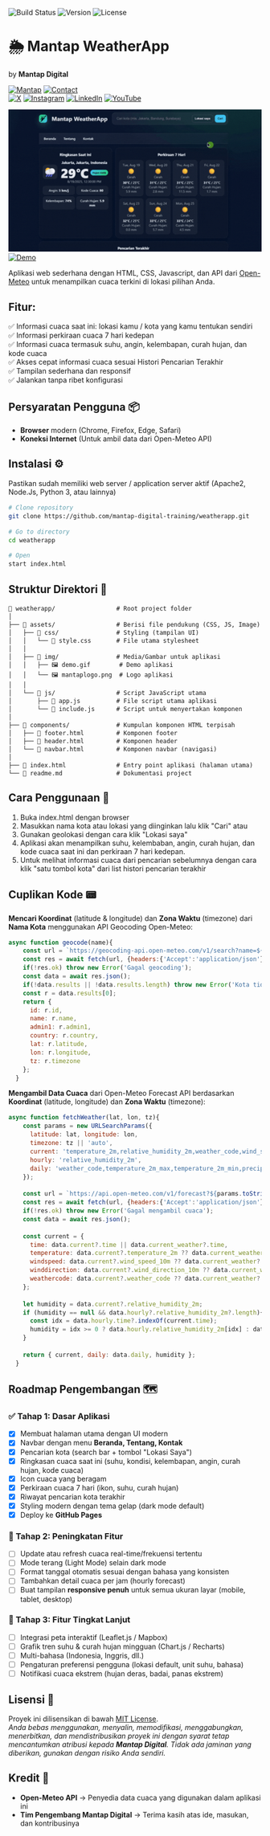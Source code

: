 ![Build Status](https://img.shields.io/badge/build-passing-brightgreen) 
![Version](https://img.shields.io/badge/version-1.0.0-blue)
![License](https://img.shields.io/badge/license-MIT-orange)  
# 🌦️ Mantap WeatherApp 
by **Mantap Digital**  

[![Mantap](https://img.shields.io/badge/Github-181717?style=for-the-badge&logo=github&logoColor=white)](https://github.com/mantap-digital-training)
[![Contact](https://img.shields.io/badge/EMail-info@md.id-FF6B6B?style=for-the-badge&logo=mail.ru&logoColor=white)](mailto:info@md.id)  
[![X](https://img.shields.io/badge/X-000000?style=for-the-badge&logo=x&logoColor=white)](https://x.com/mantapdigital)
[![Instagram](https://img.shields.io/badge/Instagram-E4405F?style=for-the-badge&logo=instagram&logoColor=white)](https://instagram.com/mantapdigital)
[![LinkedIn](https://img.shields.io/badge/LinkedIn-0077B5?style=for-the-badge&logo=linkedin&logoColor=white)](https://linkedin.com/in/mantapdigital)
[![YouTube](https://img.shields.io/badge/YouTube-FF0000?style=for-the-badge&logo=youtube&logoColor=white)](https://youtube.com/@mantapdigital)

![Demo](./assets/img/demo.gif)  
[![Demo](https://img.shields.io/badge/Demo-Visit%20PAGE-blue?style=for-the-badge&logo=google-chrome&logoColor=white)](https://mantap-digital-training.github.io/weatherapp/)  

Aplikasi web sederhana dengan HTML, CSS, Javascript, dan API dari [Open-Meteo](https://open-meteo.com) untuk menampilkan cuaca terkini di lokasi pilihan Anda.  

## Fitur:
✅ Informasi cuaca saat ini: lokasi kamu / kota yang kamu tentukan sendiri  
✅ Informasi perkiraan cuaca 7 hari kedepan  
✅ Informasi cuaca termasuk suhu, angin, kelembapan, curah hujan, dan kode cuaca  
✅ Akses cepat informasi cuaca sesuai Histori Pencarian Terakhir   
✅ Tampilan sederhana dan responsif  
✅ Jalankan tanpa ribet konfigurasi  

## Persyaratan Pengguna 📦 
- **Browser** modern (Chrome, Firefox, Edge, Safari)  
- **Koneksi Internet** (Untuk ambil data dari Open-Meteo API)

## Instalasi ⚙️ 
Pastikan sudah memiliki web server / application server aktif (Apache2, Node.Js, Python 3, atau lainnya)
```bash
# Clone repository
git clone https://github.com/mantap-digital-training/weatherapp.git
```

```bash
# Go to directory
cd weatherapp
```

```bash
# Open
start index.html
```
 
## Struktur Direktori 📂

```plaintext
📂 weatherapp/                 # Root project folder
│
├── 📂 assets/                 # Berisi file pendukung (CSS, JS, Image)
│   ├── 📂 css/                # Styling (tampilan UI)
│   │   └── 🎨 style.css       # File utama stylesheet
│   │
│   ├── 📂 img/                # Media/Gambar untuk aplikasi
│   │   ├── 🖼️ demo.gif        # Demo aplikasi
│   │   └── 🖼️ mantaplogo.png  # Logo aplikasi
│   │
│   └── 📂 js/                 # Script JavaScript utama
│       ├── 📄 app.js          # File script utama aplikasi
│       └── 📄 include.js      # Script untuk menyertakan komponen
│
├── 📂 components/             # Kumpulan komponen HTML terpisah
│   ├── 📄 footer.html         # Komponen footer
│   ├── 📄 header.html         # Komponen header
│   └── 📄 navbar.html         # Komponen navbar (navigasi)
│
├── 📄 index.html              # Entry point aplikasi (halaman utama)
└── 📄 readme.md               # Dokumentasi project
```

## Cara Penggunaan 🚀
1. Buka index.html dengan browser
2. Masukkan nama kota atau lokasi yang diinginkan lalu klik "Cari" atau
3. Gunakan geolokasi dengan cara klik "Lokasi saya"
4. Aplikasi akan menampilkan suhu, kelembaban, angin, curah hujan, dan kode cuaca saat ini dan perkiraan 7 hari kedepan.
5. Untuk melihat informasi cuaca dari pencarian sebelumnya dengan cara klik "satu tombol kota" dari list histori pencarian terakhir

## Cuplikan Kode 📟
**Mencari Koordinat** (latitude & longitude) dan **Zona Waktu** (timezone) dari **Nama Kota** menggunakan API Geocoding Open-Meteo:

```javascript
async function geocode(name){
    const url = `https://geocoding-api.open-meteo.com/v1/search?name=${encodeURIComponent(name)}&count=1&language=id&format=json`;
    const res = await fetch(url, {headers:{'Accept':'application/json'}});
    if(!res.ok) throw new Error('Gagal geocoding');
    const data = await res.json();
    if(!data.results || !data.results.length) throw new Error('Kota tidak ditemukan');
    const r = data.results[0];
    return {
      id: r.id,
      name: r.name,
      admin1: r.admin1,
      country: r.country,
      lat: r.latitude,
      lon: r.longitude,
      tz: r.timezone
    };
  }
```
**Mengambil Data Cuaca** dari Open-Meteo Forecast API berdasarkan **Koordinat** (latitude, longitude) dan **Zona Waktu** (timezone):

```javascript
async function fetchWeather(lat, lon, tz){
    const params = new URLSearchParams({
      latitude: lat, longitude: lon,
      timezone: tz || 'auto',
      current: 'temperature_2m,relative_humidity_2m,weather_code,wind_speed_10m,wind_direction_10m',
      hourly: 'relative_humidity_2m',
      daily: 'weather_code,temperature_2m_max,temperature_2m_min,precipitation_sum'
    });
    
    const url = `https://api.open-meteo.com/v1/forecast?${params.toString()}`;
    const res = await fetch(url, {headers:{'Accept':'application/json'}});
    if(!res.ok) throw new Error('Gagal mengambil cuaca');
    const data = await res.json();

    const current = {
      time: data.current?.time || data.current_weather?.time,
      temperature: data.current?.temperature_2m ?? data.current_weather?.temperature,
      windspeed: data.current?.wind_speed_10m ?? data.current_weather?.windspeed,
      winddirection: data.current?.wind_direction_10m ?? data.current_weather?.winddirection,
      weathercode: data.current?.weather_code ?? data.current_weather?.weathercode
    };

    let humidity = data.current?.relative_humidity_2m;
    if (humidity == null && data.hourly?.relative_humidity_2m?.length){
      const idx = data.hourly.time?.indexOf(current.time);
      humidity = idx >= 0 ? data.hourly.relative_humidity_2m[idx] : data.hourly.relative_humidity_2m[0];
    }

    return { current, daily: data.daily, humidity };
  }
  ```

## Roadmap Pengembangan 🗺️ 

### ✅ Tahap 1: Dasar Aplikasi
- [x] Membuat halaman utama dengan UI modern
- [x] Navbar dengan menu **Beranda, Tentang, Kontak**
- [x] Pencarian kota (search bar + tombol "Lokasi Saya")
- [x] Ringkasan cuaca saat ini (suhu, kondisi, kelembapan, angin, curah hujan, kode cuaca)
- [x] Icon cuaca yang beragam
- [x] Perkiraan cuaca 7 hari (ikon, suhu, curah hujan)
- [x] Riwayat pencarian kota terakhir
- [x] Styling modern dengan tema gelap (dark mode default)
- [x] Deploy ke **GitHub Pages**

### 🚀 Tahap 2: Peningkatan Fitur
- [ ] Update atau refresh cuaca real-time/frekuensi tertentu
- [ ] Mode terang (Light Mode) selain dark mode
- [ ] Format tanggal otomatis sesuai dengan bahasa yang konsisten
- [ ] Tambahkan detail cuaca per jam (hourly forecast)
- [ ] Buat tampilan **responsive penuh** untuk semua ukuran layar (mobile, tablet, desktop)

### 🌟 Tahap 3: Fitur Tingkat Lanjut
- [ ] Integrasi peta interaktif (Leaflet.js / Mapbox)
- [ ] Grafik tren suhu & curah hujan mingguan (Chart.js / Recharts)
- [ ] Multi-bahasa (Indonesia, Inggris, dll.)
- [ ] Pengaturan preferensi pengguna (lokasi default, unit suhu, bahasa)
- [ ] Notifikasi cuaca ekstrem (hujan deras, badai, panas ekstrem)

## Lisensi 📜 
Proyek ini dilisensikan di bawah [MIT License](LICENSE).  
*Anda bebas menggunakan, menyalin, memodifikasi, menggabungkan, menerbitkan, dan mendistribusikan proyek ini dengan syarat tetap mencantumkan atribusi kepada **Mantap Digital**. Tidak ada jaminan yang diberikan, gunakan dengan risiko Anda sendiri.*

## Kredit 🙏
- **Open-Meteo API** → Penyedia data cuaca yang digunakan dalam aplikasi ini
- **Tim Pengembang Mantap Digital** → Terima kasih atas ide, masukan, dan kontribusinya




